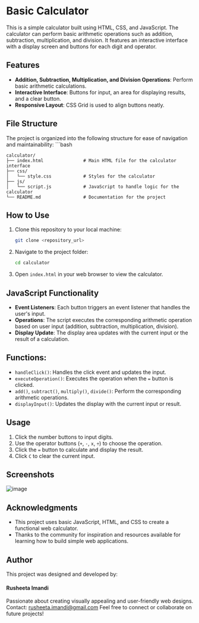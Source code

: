 # Basic Calculator

This is a simple calculator built using HTML, CSS, and JavaScript. The calculator can perform basic arithmetic operations such as addition, subtraction, multiplication, and division. It features an interactive interface with a display screen and buttons for each digit and operator.

## Features

- **Addition, Subtraction, Multiplication, and Division Operations**: Perform basic arithmetic calculations.
- **Interactive Interface**: Buttons for input, an area for displaying results, and a clear button.
- **Responsive Layout**: CSS Grid is used to align buttons neatly.

## File Structure

The project is organized into the following structure for ease of navigation and maintainability:
    ```bash
    
    calculator/
    ├── index.html               # Main HTML file for the calculator interface
    ├── css/
    │   └── style.css            # Styles for the calculator
    ├── js/
    │   └── script.js            # JavaScript to handle logic for the calculator  
    └── README.md                # Documentation for the project


## How to Use
1. Clone this repository to your local machine:
   ```bash
   git clone <repository_url>
2. Navigate to the project folder:
   ```bash
   cd calculator
3. Open `index.html` in your web browser to view the calculator.

## JavaScript Functionality
  - **Event Listeners**: Each button triggers an event listener that handles the user's input.
  - **Operations**: The script executes the corresponding arithmetic operation based on user input (addition, subtraction, multiplication, division).
  - **Display Update**: The display area updates with the current input or the result of a calculation.

## Functions:
  - `handleClick()`: Handles the click event and updates the input.
  - `executeOperation()`: Executes the operation when the `=` button is clicked.
  - `add()`, `subtract()`, `multiply()`, `divide()`: Perform the corresponding arithmetic operations.
  - `displayInput()`: Updates the display with the current input or result.

## Usage
1. Click the number buttons to input digits.
2. Use the operator buttons (`+`, `-`, `x`, `÷`) to choose the operation.
3. Click the `=` button to calculate and display the result.
4. Click `C` to clear the current input.

## Screenshots
![image](https://github.com/user-attachments/assets/6546aa1c-015d-42a6-9cee-834e7c9b2e9a)


## Acknowledgments
- This project uses basic JavaScript, HTML, and CSS to create a functional web calculator.
- Thanks to the community for inspiration and resources available for learning how to build simple web applications.

## Author
This project was designed and developed by:

#### Rusheeta Imandi

Passionate about creating visually appealing and user-friendly web designs.
Contact: rusheeta.imandi@gmail.com
Feel free to connect or collaborate on future projects!

